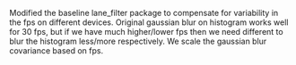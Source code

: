 
Modified the baseline lane_filter package to compensate for variability in the fps on different devices.
Original gaussian blur on histogram works well for 30 fps, but if we have much higher/lower fps then we 
need different to blur the histogram less/more respectively. We scale the gaussian blur covariance based on fps.
